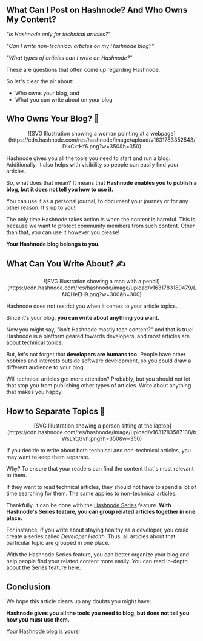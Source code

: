 ## What Can I Post on Hashnode? And Who Owns My Content?

*"Is Hashnode only for technical articles?"*

*"Can I write non-technical articles on my Hashnode blog?"*

*"What types of articles can I write on Hashnode?"*

These are questions that often come up regarding Hashnode. 

So let's clear the air about:
* Who owns your blog, and
* What you can write about on your blog
 
## Who Owns Your Blog? 👀

<center>![SVG Illustration showing a woman pointing at a webpage](https://cdn.hashnode.com/res/hashnode/image/upload/v1631783352543/DlkCktHf6.png?w=350&h=350)</center>

Hashnode gives you all the tools you need to start and run a blog. Additionally, it also helps with visibility so people can easily find your articles.

So, what does that mean? It means that **Hashnode enables you to publish a blog, but it does not tell you how to use it.** 

You can use it as a personal journal, to document your journey or for any other reason. It's up to you!

The only time Hashnode takes action is when the content is harmful. This is because we want to protect community members from such content. Other than that, you can use it however you please!

**Your Hashnode blog belongs to you.**

## What Can You Write About? ✍️

<center>![SVG Illustration showing a man with a pencil](https://cdn.hashnode.com/res/hashnode/image/upload/v1631783189479/LfJQHeEH9.png?w=300&h=300)</center>

Hashnode does not restrict you when it comes to your article topics. 

Since it's your blog, **you can write about anything you want.**

Now you might say, "isn't Hashnode mostly tech content?" and that is true! Hashnode is a platform geared towards developers, and most articles are about technical topics.

But, let's not forget that **developers are humans too.** People have other hobbies and interests outside software development, so you could draw a different audience to your blog.

Will technical articles get more attention? Probably, but you should not let that stop you from publishing other types of articles. Write about anything that makes you happy!

## How to Separate Topics 🎩

<center>![SVG Illustration showing a person sitting at the laptop](https://cdn.hashnode.com/res/hashnode/image/upload/v1631783587138/bWsLYqGvh.png?h=350&w=350)</center>

If you decide to write about both technical and non-technical articles, you may want to keep them separate.

Why? To ensure that your readers can find the content that's most relevant to them. 

If they want to read technical articles, they should not have to spend a lot of time searching for them. The same applies to non-technical articles.

Thankfully, it can be done with the [Hashnode Series](https://townhall.hashnode.com/series-feature) feature. **With Hashnode's Series feature, you can group related articles together in one place.** 

For instance, if you write about staying healthy as a developer, you could create a series called *Developer Health.*  Thus, all articles about that particular topic are grouped in one place.

With the Hashnode Series feature, you can better organize your blog and help people find your related content more easily. You can read in-depth about the Series feature [here](https://townhall.hashnode.com/series-feature).

## Conclusion

We hope this article clears up any doubts you might have: 

**Hashnode gives you all the tools you need to blog, but does not tell you how you must use them.**

Your Hashnode blog is yours!
